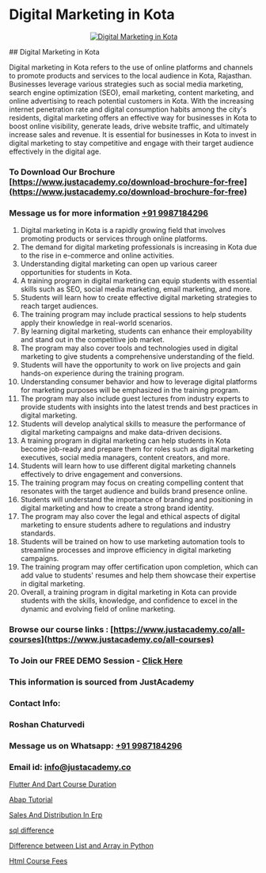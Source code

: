# Digital Marketing in Kota

<p align="center">
  <a href="https://justacademy.co/course-detail/digital-marketing">
    <img src="https://justacademy.co/storage2/course_image/1676636720_course_image.webp" alt="Digital Marketing in Kota">
  </a>
</p>
## Digital Marketing in Kota

Digital marketing in Kota refers to the use of online platforms and channels to promote products and services to the local audience in Kota, Rajasthan. Businesses leverage various strategies such as social media marketing, search engine optimization (SEO), email marketing, content marketing, and online advertising to reach potential customers in Kota. With the increasing internet penetration rate and digital consumption habits among the city's residents, digital marketing offers an effective way for businesses in Kota to boost online visibility, generate leads, drive website traffic, and ultimately increase sales and revenue. It is essential for businesses in Kota to invest in digital marketing to stay competitive and engage with their target audience effectively in the digital age.
### To Download Our Brochure [https://www.justacademy.co/download-brochure-for-free](https://www.justacademy.co/download-brochure-for-free)
### Message us for more information [+91 9987184296](https://api.whatsapp.com/send?phone=919987184296)
1) Digital marketing in Kota is a rapidly growing field that involves promoting products or services through online platforms.
2) The demand for digital marketing professionals is increasing in Kota due to the rise in e-commerce and online activities.
3) Understanding digital marketing can open up various career opportunities for students in Kota.
4) A training program in digital marketing can equip students with essential skills such as SEO, social media marketing, email marketing, and more.
5) Students will learn how to create effective digital marketing strategies to reach target audiences.
6) The training program may include practical sessions to help students apply their knowledge in real-world scenarios.
7) By learning digital marketing, students can enhance their employability and stand out in the competitive job market.
8) The program may also cover tools and technologies used in digital marketing to give students a comprehensive understanding of the field.
9) Students will have the opportunity to work on live projects and gain hands-on experience during the training program.
10) Understanding consumer behavior and how to leverage digital platforms for marketing purposes will be emphasized in the training program.
11) The program may also include guest lectures from industry experts to provide students with insights into the latest trends and best practices in digital marketing.
12) Students will develop analytical skills to measure the performance of digital marketing campaigns and make data-driven decisions.
13) A training program in digital marketing can help students in Kota become job-ready and prepare them for roles such as digital marketing executives, social media managers, content creators, and more.
14) Students will learn how to use different digital marketing channels effectively to drive engagement and conversions.
15) The training program may focus on creating compelling content that resonates with the target audience and builds brand presence online.
16) Students will understand the importance of branding and positioning in digital marketing and how to create a strong brand identity.
17) The program may also cover the legal and ethical aspects of digital marketing to ensure students adhere to regulations and industry standards.
18) Students will be trained on how to use marketing automation tools to streamline processes and improve efficiency in digital marketing campaigns.
19) The training program may offer certification upon completion, which can add value to students' resumes and help them showcase their expertise in digital marketing.
20) Overall, a training program in digital marketing in Kota can provide students with the skills, knowledge, and confidence to excel in the dynamic and evolving field of online marketing.

### Browse our course links : [https://www.justacademy.co/all-courses](https://www.justacademy.co/all-courses) 
### To Join our FREE DEMO Session - [Click Here](https://www.justacademy.co/register-for-course-demo)


### This information is sourced from JustAcademy
### Contact Info:
### Roshan Chaturvedi
### Message us on Whatsapp: [+91 9987184296](https://api.whatsapp.com/send?phone=919987184296)
### Email id: [info@justacademy.co](mailto:info@justacademy.co)
                
[Flutter And Dart Course Duration](https://www.linkedin.com/pulse/flutter-dart-course-duration-justacademy-mumbai-ewt7c/)

[Abap Tutorial](https://www.linkedin.com/pulse/abap-tutorial-justacademy-hyderabad-3osze?trackingId=IbdpyBWHJ%2F1vgqJxtqniZA%3D%3D&lipi=urn%3Ali%3Apage%3Ad_flagship3_company_admin%3BGOpYysOYQbWy0hCkKgMejQ%3D%3D)

[Sales And Distribution In Erp](https://medium.com/@surajvaishnav5015/sales-and-distribution-in-erp-1dee62a69dd6)

[sql difference](https://medium.com/@namusn/sql-difference-c8c8c005e410)

[Difference between List and Array in Python](https://justacademyin.github.io/justacademy/difference-between-list-and-array-in-python)

[Html Course Fees](https://justacademyin.github.io/justacademy/html-course-fees)

